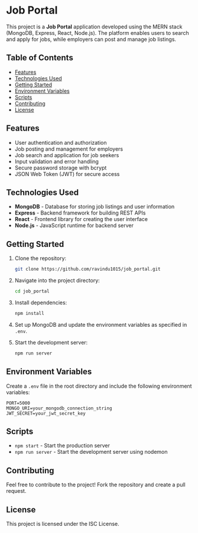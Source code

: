 # Job Portal

This project is a **Job Portal** application developed using the MERN stack (MongoDB, Express, React, Node.js). The platform enables users to search and apply for jobs, while employers can post and manage job listings.

## Table of Contents
- [Features](#features)
- [Technologies Used](#technologies-used)
- [Getting Started](#getting-started)
- [Environment Variables](#environment-variables)
- [Scripts](#scripts)
- [Contributing](#contributing)
- [License](#license)

## Features
- User authentication and authorization
- Job posting and management for employers
- Job search and application for job seekers
- Input validation and error handling
- Secure password storage with bcrypt
- JSON Web Token (JWT) for secure access

## Technologies Used
- **MongoDB** - Database for storing job listings and user information
- **Express** - Backend framework for building REST APIs
- **React** - Frontend library for creating the user interface
- **Node.js** - JavaScript runtime for backend server

## Getting Started

1. Clone the repository:
    ```bash
    git clone https://github.com/ravindu1015/job_portal.git
    ```
2. Navigate into the project directory:
    ```bash
    cd job_portal
    ```
3. Install dependencies:
    ```bash
    npm install
    ```

4. Set up MongoDB and update the environment variables as specified in `.env`.

5. Start the development server:
    ```bash
    npm run server
    ```

## Environment Variables
Create a `.env` file in the root directory and include the following environment variables:

```plaintext
PORT=5000
MONGO_URI=your_mongodb_connection_string
JWT_SECRET=your_jwt_secret_key
```

## Scripts
- `npm start` - Start the production server
- `npm run server` - Start the development server using nodemon

## Contributing
Feel free to contribute to the project! Fork the repository and create a pull request.

## License
This project is licensed under the ISC License.
